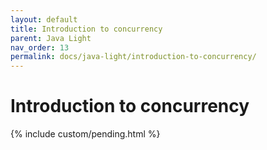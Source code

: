 ```yaml
---
layout: default
title: Introduction to concurrency
parent: Java Light
nav_order: 13
permalink: docs/java-light/introduction-to-concurrency/
---
```


# Introduction to concurrency

{% include custom/pending.html %}
